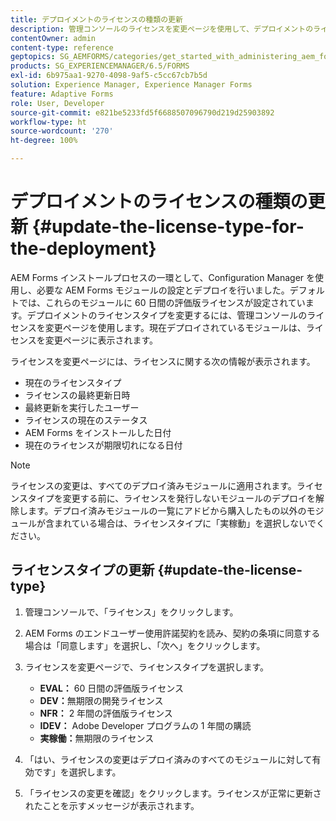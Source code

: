 ```yaml
---
title: デプロイメントのライセンスの種類の更新
description: 管理コンソールのライセンスを変更ページを使用して、デプロイメントのライセンスの種類を更新します。
contentOwner: admin
content-type: reference
geptopics: SG_AEMFORMS/categories/get_started_with_administering_aem_forms_on_jee
products: SG_EXPERIENCEMANAGER/6.5/FORMS
exl-id: 6b975aa1-9270-4098-9af5-c5cc67cb7b5d
solution: Experience Manager, Experience Manager Forms
feature: Adaptive Forms
role: User, Developer
source-git-commit: e821be5233fd5f6688507096790d219d25903892
workflow-type: ht
source-wordcount: '270'
ht-degree: 100%

---
```


# デプロイメントのライセンスの種類の更新 {#update-the-license-type-for-the-deployment}

AEM Forms インストールプロセスの一環として、Configuration Manager を使用し、必要な AEM Forms モジュールの設定とデプロイを行いました。デフォルトでは、これらのモジュールに 60 日間の評価版ライセンスが設定されています。デプロイメントのライセンスタイプを変更するには、管理コンソールのライセンスを変更ページを使用します。現在デプロイされているモジュールは、ライセンスを変更ページに表示されます。

ライセンスを変更ページには、ライセンスに関する次の情報が表示されます。

* 現在のライセンスタイプ
* ライセンスの最終更新日時
* 最終更新を実行したユーザー
* ライセンスの現在のステータス
* AEM Forms をインストールした日付
* 現在のライセンスが期限切れになる日付

>[!NOTE]
>
>ライセンスの変更は、すべてのデプロイ済みモジュールに適用されます。ライセンスタイプを変更する前に、ライセンスを発行しないモジュールのデプロイを解除します。デプロイ済みモジュールの一覧にアドビから購入したもの以外のモジュールが含まれている場合は、ライセンスタイプに「実稼動」を選択しないでください。

## ライセンスタイプの更新 {#update-the-license-type}

1. 管理コンソールで、「ライセンス」をクリックします。
1. AEM Forms のエンドユーザー使用許諾契約を読み、契約の条項に同意する場合は「同意します」を選択し、「次へ」をクリックします。
1. ライセンスを変更ページで、ライセンスタイプを選択します。

   * **EVAL：** 60 日間の評価版ライセンス
   * **DEV：**&#x200B;無期限の開発ライセンス
   * **NFR：** 2 年間の評価版ライセンス
   * **IDEV：** Adobe Developer プログラムの 1 年間の購読
   * **実稼働：**&#x200B;無期限のライセンス

1. 「はい、ライセンスの変更はデプロイ済みのすべてのモジュールに対して有効です」を選択します。
1. 「ライセンスの変更を確認」をクリックします。ライセンスが正常に更新されたことを示すメッセージが表示されます。

